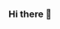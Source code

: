 ### Hi there 👋

<!--
**deegpt/deegpt** is a ✨ _special_ ✨ repository because its `README.md` (this file) appears on your GitHub profile.

Here are some ideas to get you started:

- 🔭 I’m currently working In Amazon Development Center as a Customer Service Associate.
- 🌱 However, I'm an aspiring Data Analyst.
- 🤔 I’m looking for help in landing a Data Analyst Job.
- 💬 Ask me about ...
- 📫 How to reach me: Whatsapp - 8191817413, LinkedIn - linkedin.com/in/deepak-gupta-507049112 or E-mail me at deegupta1565@gmail.com
- 😄 Pronouns: He/Him
- ⚡ Fun fact: ...
-->
